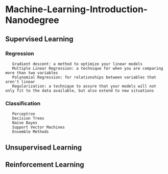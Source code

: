 # Machine-Learning-Introduction-Nanodegree
## Supervised Learning
   ### Regression
       Gradient descent: a method to optimize your linear models
       Multiple Linear Regression: a technique for when you are comparing more than two variables
       Polynomial Regression: for relationships between variables that aren't linear
       Regularization: a technique to assure that your models will not only fit to the data available, but also extend to new situations
   
   ### Classification
       Perceptron
       Decision Trees
       Naive Bayes
       Support Vector Machines
       Ensemble Methods

## Unsupervised Learning
## Reinforcement Learning
